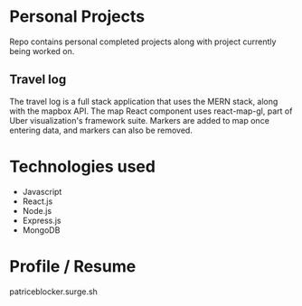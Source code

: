 # Personal Projects

Repo contains personal completed projects along with project currently being worked on.

## Travel log
The travel log is a full stack application that uses the MERN stack, along with the mapbox API. The map React component uses react-map-gl, part of Uber visualization's framework suite. Markers are added to map once entering data, and markers can also be removed. 

# Technologies used

* Javascript 
* React.js
* Node.js 
* Express.js 
* MongoDB

# Profile / Resume
patriceblocker.surge.sh
